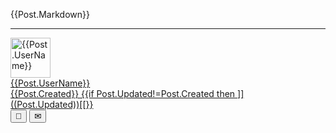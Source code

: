 ﻿{{Post.Markdown}}

----------

<div class='footer'>
<a href="/Community/Author/{{Post.UserId}}">
<img alt='{{Post.UserName}}' with='64' height='64' src='{{Post.AvatarUrl}}?Width=64&Height=64'/>
<div class='authorInfo'>
<span class='author'>{{Post.UserName}}</span>
<br/>
<span class='created'>{{Post.Created}}</span>
{{if Post.Updated!=Post.Created then ]]
<br/><span class='updated'>((Post.Updated))</span>[[}}
</div></a>
<div class="toolbar">
<button type="button" onclick="OpenLink('/Community/Post/{{Post.Link}}')" class="unicodeChar">🔗</button>
<button type="button" onclick="OpenLink('/Community/Message.md?PLink={{Post.Link}}')" class="unicodeChar">✉</button>
</div></div>

